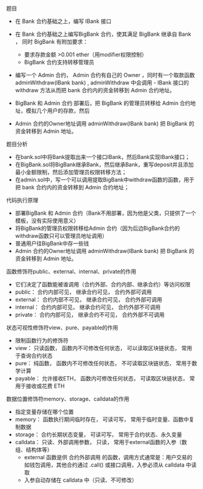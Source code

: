 
题目
- 在 Bank 合约基础之上，编写 IBank 接口
- 在 Bank 合约基础之上编写BigBank 合约，使其满足 BigBank 继承自 Bank ， 同时 BigBank 有附加要求：
    - 要求存款金额 >0.001 ether（用modifier权限控制）
    - BigBank 合约支持转移管理员
- 编写一个 Admin 合约， Admin 合约有自己的 Owner ，同时有一个取款函数 adminWithdraw(IBank bank) , adminWithdraw 中会调用 - IBank 接口的 withdraw 方法从而把 bank 合约内的资金转移到 Admin 合约地址。

- BigBank 和 Admin 合约 部署后，把 BigBank 的管理员转移给 Admin 合约地址，模拟几个用户的存款，然后
- Admin 合约的Owner地址调用 adminWithdraw(IBank bank) 把 BigBank 的资金转移到 Admin 地址。

题目分析
- 在bank.sol中将Bank提取出来一个接口IBank，然后Bank实现IBank接口；
- 在BigBank.sol将BigBank继承Bank，然后继承Bank，重写deposit并且添加最小金额限制，然后添加管理员权限转移方法；
- 在admin.sol中，写一个可以调用提取BigBank中withdraw函数的函数，用于把 bank 合约内的资金转移到 Admin 合约地址；

代码执行原理
- 部署BigBank 和 Admin 合约（Bank不用部署，因为他是父类，只提供了一个模板，没有实际使用意义）
- 将BigBank的管理员权限转移给Admin 合约（因为后边BigBank合约的withdraw函数只可以管理员地址调用）
- 普通用户往BigBank中存一些钱
- Admin 合约的Owner地址调用 adminWithdraw(IBank bank) 把 BigBank 的资金转移到 Admin 地址。


函数修饰符public、external、internal、private的作用
- 它们决定了函数能被谁调用（合约外部、合约内部、继承合约）等访问权限
- public：    合约内部可见，   继承合约可见，   合约外部可调用
- external：  合约内部不可见， 继承合约可见，   合约外部可调用
- internal：  合约内部可见，   继承合约可见，   合约外部不可调用
- private：   合约内部可见，   继承合约不可见， 合约外部不可调用


状态可视性修饰符view、pure、payable的作用
- 限制函数行为的修饰符
- view：    只读函数，    函数内不可修改任何状态， 可以读取区块链状态， 常用于查询合约状态
- pure：    纯函数，      函数内不可修改任何状态， 不可读取区块链状态， 常用于数学计算
- payable： 允许接收ETH， 函数内可修改任何状态，   可读取区块链状态，   常用于接收或花费 ETH


数据位置修饰符memory、storage、calldata的作用
- 指定变量存储在哪个位置
- memory：   函数执行期间临时存在， 可读可写， 常用于临时变量、函数中复制数据
- storage：  合约长期状态变量，    可读可写， 常用于合约状态、永久变量
- calldata： 只读、外部调用参数，   只读，    常用于external函数的入参（数组、结构体等）
    - external 函数是供 合约外部调用 的函数，调用方式通常是：用户交易的如钱包调用，其他合约通过 .call() 或接口调用，入参必须从 calldata 中读取
    - 入参自动存储在 calldata 中（只读、不可修改）



